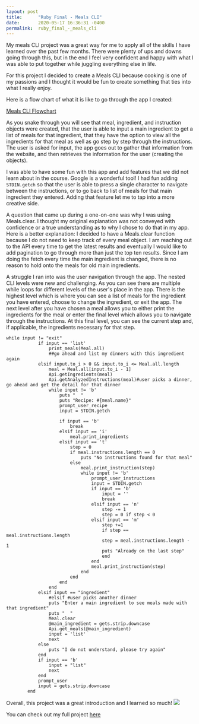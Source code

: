 ```yaml
---
layout: post
title:      "Ruby Final - Meals CLI"
date:       2020-05-17 16:36:31 -0400
permalink:  ruby_final_-_meals_cli
---
```


My meals CLI project was a great way for me to apply all of the skills I have learned over the past few months. There were plenty of ups and downs going through this, but in the end I feel very confident and happy with what I was able to put together while juggling everything else in life.

For this project I decided to create a Meals CLI because cooking is one of my passions and I thought it would be fun to create something that ties into what I really enjoy.

Here is a flow chart of what it is like to go through the app I created:

[Meals CLI Flowchart](https://drive.google.com/file/d/1eftBKlVjU3K0XuL3PhR8jTJ62e_Yt4tH/view?usp=sharing)


As  you snake through you will see that meal, ingredient, and instruction objects were created, that the user is able to input a main ingredient to get a list of meals for that ingredient, that they have the option to view all the ingredients for that meal as well as go step by step through the instructions. The user is asked for input, the app goes out to gather that information from the website, and then retrieves the information for the user (creating the objects).

I was able to have some fun with this app and add features that we did not learn about in the course. Google is a wonderful tool! I had fun adding `STDIN.getch` so that the user is able to press a single character to navigate between the instructions, or to go back to list of meals for that main ingredient they entered. Adding that feature let me to tap into a more creative side. 

A question that came up during a one-on-one was why I was using Meals.clear. I thought my original explanation was not conveyed with confidence or a true understanding as to why I chose to do that in my app. Here is a better explanation:
I decided to have a Meals.clear function because I do not need to keep track of every meal object. I am reaching out to the API every time to get the latest results and eventually I would like to add pagination to go through more than just the top ten results. Since I am doing the fetch every time the main ingredient is changed, there is no reason to hold onto the meals for old main ingredients.

A struggle I ran into was the user navigation through the app. The nested CLI levels were new and challenging. As you can see there are multiple while loops for different levels of the user's place in the app. There is the highest level which is where you can see a list of meals for the ingredient you have entered, choose to change the ingredient, or exit the app. The next level after you have chosen a meal allows you to either print the ingredients for the meal or enter the final level which allows you to navigate through the instructions. At this final level, you can see the current step and, if applicable, the ingredients necessary for that step.

```
while input != "exit"
            if input == 'list'
                print_meals(Meal.all)
                ##go ahead and list my dinners with this ingredient again
            elsif input.to_i > 0 && input.to_i <= Meal.all.length 
                meal = Meal.all[input.to_i - 1]
                Api.getIngredients(meal)
                Api.getAnalyzedInstructions(meal)#user picks a dinner, go ahead and get the detail for that dinner
                while input != 'b'
                    puts "  "
                    puts "Recipe: #{meal.name}"
                    prompt_user_recipe
                    input = STDIN.getch
                    
                    if input == 'b'
                        break
                    elsif input == 'i'
                        meal.print_ingredients
                    elsif input == 't'
                        step = 0
                        if meal.instructions.length == 0
                            puts "No instructions found for that meal"
                        else 
                            meal.print_instruction(step)
                            while input != 'b'
                                prompt_user_instructions
                                input = STDIN.getch
                                if input == 'b'
                                    input = ''
                                    break
                                elsif input == 'n'
                                    step -= 1
                                    step = 0 if step < 0
                                elsif input == 'm'
                                    step +=1
                                    if step == meal.instructions.length
                                    step = meal.instructions.length - 1
                                    puts "Already on the last step"
                                    end
                                end
                                meal.print_instruction(step)
                            end
                        end
                    end
                end
            elsif input == "ingredient"
                #elsif #user picks another dinner
                puts "Enter a main ingredient to see meals made with that ingredient"
                puts "  "
                Meal.clear
                @main_ingredient = gets.strip.downcase
                Api.get_meals(@main_ingredient)
                input = 'list'
                next
            else 
                puts "I do not understand, please try again"
            end
            if input == 'b'
                input = "list"
                next
            end
            prompt_user
            input = gets.strip.downcase
        end
```


Overall, this project was a great introduction and I learned so much! 
![](https://media3.giphy.com/media/9rhPKWpmTf3BesSxou/giphy.gif)

You can check out my full project [here](https://github.com/HGouin/Ruby-Final)
